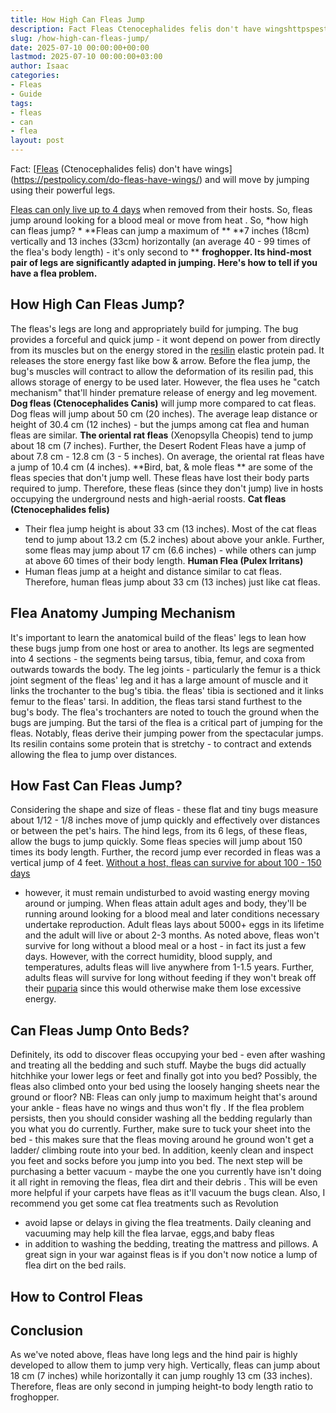 ```yaml
---
title: How High Can Fleas Jump
description: Fact Fleas Ctenocephalides felis don't have wingshttpspestpolicy.comdo-fleas-have-wings and will move by jumping using their powerful legs. Fleas can only...
slug: /how-high-can-fleas-jump/
date: 2025-07-10 00:00:00+00:00
lastmod: 2025-07-10 00:00:00+03:00
author: Isaac
categories:
- Fleas
- Guide
tags:
- fleas
- can
- flea
layout: post
---
```

Fact:
[[Fleas](https://pestpolicy.com/how-long-can-fleas-live-without-a-host/) (Ctenocephalides felis) don't have wings](https://pestpolicy.com/do-fleas-have-wings/)
and will move by jumping using their powerful legs.

[Fleas can only live up to 4 days](https://pestpolicy.com/how-long-can-fleas-live-without-a-host/)
when removed from their hosts.
So, fleas jump around looking for a blood meal or move from
heat
.
So,
*how high can fleas jump? *
**Fleas can jump a maximum of **
**7 inches (18cm) vertically and 13 inches (33cm) horizontally (an average 40 - 99 times of the flea's body length) - it's only second to **
**froghopper. Its hind-most pair of legs are significantly adapted in jumping. Here's how to tell if you have a flea problem.**
## How High Can Fleas Jump?

The fleas's legs are long and appropriately build for jumping. The bug provides a forceful and quick jump - it wont depend on power from directly from its muscles but on the energy stored in the
[resilin](https://en.wikipedia.org/wiki/Resilin)
elastic protein pad. It releases the store energy fast like bow & arrow.
Before the flea jump, the bug's muscles will contract to allow the deformation of its resilin pad, this allows storage of energy to be used later. However, the flea uses he "catch mechanism" that'll hinder premature release of energy and leg movement.
**Dog fleas (Ctenocephalides Canis)**
will jump more compared to cat fleas. Dog fleas will jump about 50 cm (20 inches). The average leap distance or height of 30.4 cm (12 inches) - but the jumps among cat flea and human fleas are similar.
**The oriental rat fleas**
(Xenopsylla Cheopis) tend to jump about 18 cm (7 inches). Further, the Desert Rodent Fleas have a jump of about 7.8 cm - 12.8 cm (3 - 5 inches). On average, the oriental rat fleas have a jump of 10.4 cm (4 inches).
**Bird, bat, & mole fleas **
are some of the fleas species that don't jump well. These fleas have lost their body parts required to jump. Therefore, these fleas (since they don't jump) live in hosts occupying the underground nests and high-aerial roosts.
**Cat fleas (Ctenocephalides felis)**
- Their flea jump height is about 33 cm (13 inches). Most of the cat fleas tend to jump about 13.2 cm (5.2 inches) about above your ankle. Further, some fleas may jump about 17 cm (6.6 inches) - while others can jump at above 60 times of their body length.
**Human Flea (Pulex Irritans)**
- Human fleas jump at a height and distance similar to cat fleas. Therefore, human fleas jump about 33 cm (13 inches) just like cat fleas.
## Flea Anatomy  Jumping Mechanism
It's important to learn the anatomical build of the fleas' legs to lean how these bugs jump from one host or area to another. Its legs are segmented into 4 sections - the segments being tarsus, tibia, femur, and coxa from outwards towards the body.
The leg joints - particularly the femur is a thick joint segment of the fleas' leg and it has a large amount of muscle and it links the trochanter to the bug's tibia. the fleas' tibia is sectioned and it links femur to the fleas' tarsi. In addition, the fleas tarsi stand furthest to the bug's body.
The flea's trochanters are noted to touch the ground when the bugs are jumping. But the tarsi of the flea is a critical part of jumping for the fleas. Notably, fleas derive their jumping power from the spectacular jumps. Its resilin contains some protein that is stretchy - to contract and extends allowing the flea to jump over distances.
## How Fast Can Fleas Jump?
Considering the shape and size of fleas - these flat and tiny bugs measure about 1/12 - 1/8 inches move of jump quickly and effectively over distances or between the pet's hairs. The hind legs, from its 6 legs, of these fleas, allow the bugs to jump quickly.
Some fleas species will jump about 150 times its body length. Further, the record jump ever recorded in fleas was a vertical jump of 4 feet.
[Without a host, fleas can survive for about 100 - 150 days](https://pestpolicy.com/how-long-can-fleas-live-without-a-host/)
- however, it must remain undisturbed to avoid wasting energy moving around or jumping.
When fleas attain adult ages and body, they'll be running around looking for a blood meal and later conditions
necessary undertake reproduction. Adult fleas lays about 5000+ eggs in its lifetime and the adult will live or about 2-3 months.
As noted above, fleas won't survive for long without a blood meal or a host - in fact its just a few days. However, with the correct humidity, blood supply, and temperatures, adults fleas will live anywhere from 1-1.5 years. Further, adults fleas will survive for long without feeding if they won't break off their
[puparia](https://en.wikipedia.org/wiki/Puparium)
since this would otherwise make them lose excessive energy.
## Can Fleas Jump Onto Beds?
Definitely, its odd to discover fleas occupying your bed - even after washing and treating all the bedding and such stuff. Maybe the bugs did actually hitchhike your lower legs or feet and finally got into you bed? Possibly, the fleas also climbed onto your bed using the loosely hanging sheets near the ground or floor? NB: Fleas can only jump to maximum height that's around your ankle -
fleas have no wings and thus won't fly
.
If the flea problem persists, then you should consider washing all the bedding regularly than you what you do currently. Further, make sure to tuck your sheet into the bed - this makes sure that the fleas moving around he ground won't get a ladder/ climbing route into your bed. In addition, keenly clean and inspect you feet and socks before you jump into you bed.
The next step will be purchasing a better vacuum - maybe the one you currently have isn't doing it all right in removing the fleas,
flea dirt and their debris
. This will be even more helpful if your carpets have fleas as it'll vacuum the bugs clean. Also, I recommend you get some
cat flea treatments such as Revolution
- avoid lapse or delays in giving the flea treatments.
Daily cleaning and vacuuming may help kill the flea larvae, eggs,and
baby fleas
- in addition to washing the bedding, treating the mattress and pillows. A great sign in your war against fleas is if you don't now notice a lump of flea dirt on the bed rails.
## How to Control Fleas
## Conclusion
As we've noted above, fleas have long legs and the hind pair is highly developed to allow them to jump very high. Vertically, fleas can jump about 18 cm (7 inches) while horizontally it can jump roughly 13 cm (33 inches). Therefore, fleas are only second in jumping height-to body length ratio to froghopper.